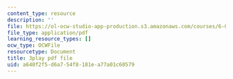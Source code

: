 ```yaml
---
content_type: resource
description: ''
file: https://ol-ocw-studio-app-production.s3.amazonaws.com/courses/6-0001-introduction-to-computer-science-and-programming-in-python-fall-2016/a640f2f5d6a754f8181ea77a01c60579_jjbWNcIjmzc.pdf
file_type: application/pdf
learning_resource_types: []
ocw_type: OCWFile
resourcetype: Document
title: 3play pdf file
uid: a640f2f5-d6a7-54f8-181e-a77a01c60579
---
```

